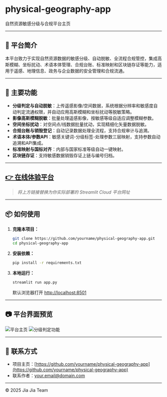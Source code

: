 # physical-geography-app
自然资源敏感分级与合规平台主页

---

## 🌟 平台简介

本平台致力于实现自然资源数据的敏感分级、自动脱敏、全流程合规管控，集成高斯模糊、坐标扰动、术语本体管理、合规台账、标准映射和区块链存证等能力，适用于遥感、地理信息、政务与企业数据的安全管理和合规流通。

---

## 🚀 主要功能

- **分级判定与自动脱敏**：上传遥感影像/空间数据，系统根据分辨率和敏感度自动判定流通权限，并自动应用高斯模糊和坐标扰动等脱敏策略。
- **影像高斯模糊脱敏**：批量处理遥感影像，按敏感等级自适应调整模糊参数。
- **空间坐标扰动**：对空间点/线数据批量扰动，实现精细化矢量数据脱敏。
- **合规台账与销毁登记**：自动记录数据处理全流程，支持合规审计与追溯。
- **术语本体/参数API**：敏感关键词-分级标签-处理参数三层映射，支持参数自动追溯和API集成。
- **标准映射与国标对齐**：内部与国家标准等级自动一键映射。
- **区块链存证**：支持敏感数据销毁存证上链与编号归档。

---

## [👉 在线体验平台](https://your-streamlit-app-url.streamlit.app/)
> *将上方链接替换为你实际部署的 Streamlit Cloud 平台网址*

---

## 📦 如何使用

1. **克隆本项目：**
    ```bash
    git clone https://github.com/yourname/physical-geography-app.git
    cd physical-geography-app
    ```
2. **安装依赖：**
    ```bash
    pip install -r requirements.txt
    ```
3. **本地运行：**
    ```bash
    streamlit run app.py
    ```
    默认浏览器打开 [http://localhost:8501](http://localhost:8501)

---

## 📷 平台界面预览

![平台主页](img/app-home.png)
![分级判定功能](img/app-judge.png)

---

## 📧 联系方式

- 项目主页：[https://github.com/yourname/physical-geography-app](https://github.com/yourname/physical-geography-app)
- 联系作者：your.email@domain.com

---

© 2025 Jia Jia Team

